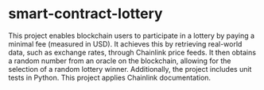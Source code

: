 # smart-contract-lottery
This project enables blockchain users to participate in a lottery by paying a minimal fee (measured in USD). It achieves this by retrieving real-world data, such as exchange rates, through Chainlink price feeds. It then obtains a random number from an oracle on the blockchain, allowing for the selection of a random lottery winner. Additionally, the project includes unit tests in Python. This project applies Chainlink documentation.
